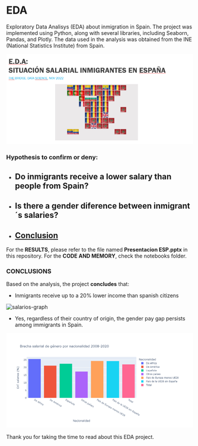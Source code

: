 # EDA

Exploratory Data Analisys (EDA) about inmigration in Spain. The project was implemented using Python, along with several libraries, including Seaborn, Pandas, and Plotly. The data used in the analysis was obtained from the INE (National Statistics Institute) from Spain.

![Portada](utils/Front%20page.png)
### Hypothesis to confirm or deny:

- ## Do inmigrants receive a lower salary than people from Spain?


- ## Is there a gender diference between inmigrant´s salaries?


- ## [Conclusion](#CONCLUSIONS)


For the **RESULTS**, please refer to the file named **Presentacion ESP.pptx** in this repository.
For the **CODE AND MEMORY**, check the notebooks folder.



### CONCLUSIONS 


Based on the analysis, the project **concludes** that:

+ Inmigrants receive up to a 20% lower income than spanish citizens

![salarios-graph](utils/Ditribucion&salarial.png)

+ Yes, regardless of their country of origin, the gender pay gap persists among immigrants in Spain.

![brecha-genero](utils/Brecha%20genero.png)


Thank you for taking the time to read about this EDA project.

